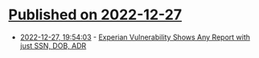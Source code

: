 # [Published on 2022-12-27](index.md)

* [2022-12-27, 19:54:03](https://news.ycombinator.com/item?id=34152981) - [Experian Vulnerability Shows Any Report with just SSN, DOB, ADR](https://infosec.exchange/@briankrebs/109587022002246891)
